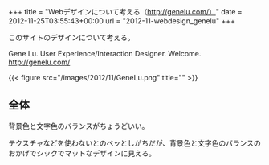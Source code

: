 +++
title = "Webデザインについて考える（http://genelu.com/）"
date = 2012-11-25T03:55:43+00:00
url = "2012-11-webdesign_genelu"
+++

このサイトのデザインについて考える。

Gene Lu. User Experience/Interaction Designer. Welcome.
<http://genelu.com/>

{{< figure src="/images/2012/11/GeneLu.png" title="" >}}

## 全体

背景色と文字色のバランスがちょうどいい。

テクスチャなどを使わないとのペッとしがちだが、背景色と文字色のバランスのおかげでシックでマットなデザインに見える。